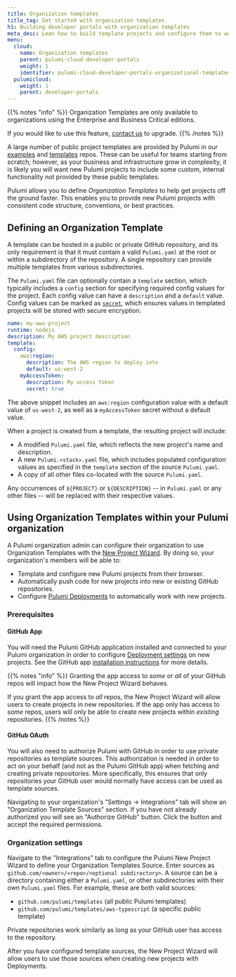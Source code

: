 ```yaml
---
title: Organization templates
title_tag: Get started with organization templates
h1: Building developer portals with organization templates
meta_desc: Lean how to build template projects and configure them to work with your Pulumi organization.
menu:
  cloud:
    name: Organization templates
    parent: pulumi-cloud-developer-portals
    weight: 1
    identifier: pulumi-cloud-developer-portals-organizational-templates
  pulumicloud:
    weight: 1
    parent: developer-portals
---
```


{{% notes "info" %}}
Organization Templates are only available to organizations using the Enterprise and Business Critical editions.

If you would like to use this feature, [contact us](/contact?form=sales) to upgrade.
{{% /notes %}}

A large number of public project templates are provided by Pulumi in our [examples](https://github.com/pulumi/examples) and [templates](https://github.com/pulumi/templates) repos. These can be useful for teams starting from scratch; however, as your business and infrastructure grow in complexity, it is likely you will want new Pulumi projects to include some custom, internal functionality not provided by these public templates.

Pulumi allows you to define _Organization Templates_ to help get projects off the ground faster. This enables you to provide new Pulumi projects with consistent code structure, conventions, or best practices.

## Defining an Organization Template

A template can be hosted in a public or private GitHub repository, and its only requirement is that it must contain a valid `Pulumi.yaml` at the root or within a subdirectory of the repository. A single repository can provide multiple templates from various subdirectories.

The `Pulumi.yaml` file can optionally contain a `template` section, which typically includes a `config` section for specifying required config values for the project. Each config value can have a `description` and a `default` value. Config values can be marked as [`secret`](/docs/concepts/secrets), which ensures values in templated projects will be stored with secure encryption.

```yaml
name: my-aws-project
runtime: nodejs
description: My AWS project description
template:
  config:
    aws:region:
      description: The AWS region to deploy into
      default: us-west-2
    myAccessToken:
      description: My access token
      secret: true
```

The above snippet includes an `aws:region` configuration value with a default value of `us-west-2`, as well as a `myAccessToken` secret without a default value.

When a project is created from a template, the resulting project will include:

* A modified `Pulumi.yaml` file, which reflects the new project's name and description.
* A new `Pulumi.<stack>.yaml` file, which includes populated configuration values as specified in the `template` section of the source `Pulumi.yaml`.
* A copy of all other files co-located with the source `Pulumi.yaml`.

Any occurrences of `${PROJECT}` or `${DESCRIPTION}` -- in `Pulumi.yaml` or any other files -- will be replaced with their respective values.

## Using Organization Templates within your Pulumi organization

A Pulumi organization admin can configure their organization to use Organization Templates with the [New Project Wizard](/docs/pulumi-cloud/developer-portals/new-project-wizard). By doing so, your organization's members will be able to:

* Template and configure new Pulumi projects from their browser.
* Automatically push code for new projects into new or existing GitHub repositories.
* Configure [Pulumi Deployments](/docs/pulumi-cloud/deployments) to automatically work with new projects.

### Prerequisites

#### GitHub App

You will need the Pulumi GitHub application installed and connected to your Pulumi organization in order to configure [Deployment settings](/docs/pulumi-cloud/deployments/reference/#deployment-settings) on new projects.
See the GitHub app [installation instructions](/docs/pulumi-cloud/deployments/reference/#github-app-installation) for more details.

{{% notes "info" %}}
Granting the app access to _some_ or _all_ of your GitHub repos will impact how the New Project Wizard behaves.

If you grant the app access to _all_ repos, the New Project Wizard will allow users to create projects in new repositories. If the app only has access to _some_ repos, users will only be able to create new projects within _existing_ repositories.
{{% /notes %}}

#### GitHub OAuth

You will also need to authorize Pulumi with GitHub in order to use private repositories as template sources.
This authorization is needed in order to act on your behalf (and not as the Pulumi GitHub app) when fetching and creating private repositories.
More specifically, this ensures that only repositories your GitHub user would normally have access can be used as template sources.

Navigating to your organization's "Settings → Integrations" tab will show an "Organization Template Sources" section. If you have not already authorized you will see an "Authorize GitHub" button. Click the button and accept the required permissions.

### Organization settings

Navigate to the "Integrations" tab to configure the Pulumi New Project Wizard to define your Organization Templates Source.
Enter sources as `github.com/<owner>/<repo>/<optional subdirectory>`. A source can be a directory containing either a `Pulumi.yaml`, or other subdirectories with their own `Pulumi.yaml` files. For example, these are both valid sources:

* `github.com/pulumi/templates` (all public Pulumi templates)
* `github.com/pulumi/templates/aws-typescript` (a specific public template)

Private repositories work similarly as long as your GitHub user has access to the repository.

After you have configured template sources, the New Project Wizard will allow users to use those sources when creating new projects with Deployments.
